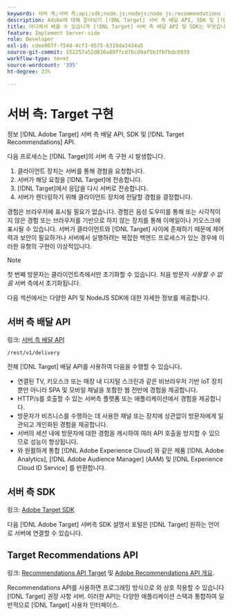 ```yaml
---
keywords: 서버 측;서버 측;api;sdk;node.js;nodejs;node js;recommendations api;api:apis
description: Adobe에 대해 알아보기 [!DNL Target] 서버 측 배달 API, SDK 및 [!DNL Target] Recommendations API.
title: 어디에서 배울 수 있습니까 [!DNL Target] 서버 측 배달 API 및 SDK는 무엇입니까?
feature: Implement Server-side
role: Developer
exl-id: cdee007f-f54d-4cf3-9575-6319da3434a5
source-git-commit: 152257a52d836a88ffcd76cd9af5b3fbfbdc0839
workflow-type: tm+mt
source-wordcount: '395'
ht-degree: 23%

---
```


# 서버 측: Target 구현

정보 [!DNL Adobe Target] 서버 측 배달 API, SDK 및 [!DNL Target Recommendations] API.

다음 프로세스는 [!DNL Target]의 서버 측 구현 시 발생합니다.

1. 클라이언트 장치는 서버를 통해 경험을 요청합니다.
1. 서버가 해당 요청을 [!DNL Target]에 전송합니다.
1. [!DNL Target]에서 응답을 다시 서버로 전송합니다.
1. 서버가 렌더링하기 위해 클라이언트 장치에 전달할 경험을 결정합니다.

경험은 브라우저에 표시될 필요가 없습니다. 경험은 음성 도우미를 통해 또는 시각적이지 않은 경험 또는 브라우저를 기반으로 하지 않는 장치를 통해 이메일이나 키오스크에 표시될 수 있습니다. 서버가 클라이언트와 [!DNL Target] 사이에 존재하기 때문에 제어력과 보안이 필요하거나 서버에서 실행하려는 복잡한 백엔드 프로세스가 있는 경우에 이러한 유형의 구현이 이상적입니다.

>[!NOTE]
>
>첫 번째 방문자는 클라이언트측에서만 초기화할 수 있습니다. 처음 방문자 *사용할 수 없음* 서버 측에서 초기화됩니다.

다음 섹션에서는 다양한 API 및 NodeJS SDK에 대한 자세한 정보를 제공합니다.

## 서버 측 배달 API

링크: [서버 측 배달 API](https://developers.adobetarget.com/api/delivery-api/)

`/rest/v1/delivery`

전체 [!DNL Target] 배달 API를 사용하여 다음을 수행할 수 있습니다.

* 연결된 TV, 키오스크 또는 매장 내 디지털 스크린과 같은 비브라우저 기반 IoT 장치뿐만 아니라 SPA 및 모바일 채널을 포함한 웹 전반에 경험을 제공합니다.
* HTTP/s를 호출할 수 있는 서버측 플랫폼 또는 애플리케이션에서 경험을 제공합니다.
* 방문자가 비즈니스를 수행하는 데 사용한 채널 또는 장치에 상관없이 방문자에게 일관되고 개인화된 경험을 제공합니다.
* 서버의 세션 내에 방문자에 대한 경험을 캐시하여 여러 API 호출을 방지할 수 있으므로 성능이 향상됩니다.
* 와 원활하게 통합 [!DNL Adobe Experience Cloud] 와 같은 제품 [!DNL Adobe Analytics], [!DNL Adobe Audience Manager] (AAM) 및 [!DNL Experience Cloud ID Service] 를 반환합니다.

## 서버 측 SDK

링크: [Adobe Target SDK](https://adobetarget-sdks.gitbook.io/docs/)

다음 [!DNL Adobe Target] 서버측 SDK 설명서 포털은 [!DNL Target] 원하는 언어로 서버에 연결할 수 있습니다.

## Target Recommendations API

링크: [Recommendations API Target](https://developers.adobetarget.com/api/recommendations) 및 [Adobe Recommendations API 개요](https://experienceleague.adobe.com/docs/target-learn/recommendations-api-tutorial/recs-api-overview.html).

Recommendations API를 사용하면 프로그래밍 방식으로 와 상호 작용할 수 있습니다 [!DNL Target] 권장 사항 서버. 이러한 API는 다양한 애플리케이션 스택과 통합하여 일반적으로 [!DNL Target] 사용자 인터페이스.
